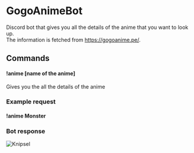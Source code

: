 # GogoAnimeBot

Discord bot that gives you all the details of the anime that you want to look up. <br/> 
The information is fetched from https://gogoanime.pe/.

## Commands

#### !anime [name of the anime]
Gives you the all the details of the anime

### Example request
#### !anime Monster

### Bot response
![Knipsel](https://user-images.githubusercontent.com/39442337/136712561-16124589-6330-4c27-85f9-06c1ae836e69.PNG)
